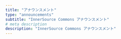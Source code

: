 ```yaml
---
title: "アナウンスメント"
type: "announcements"
subtitle: "InnerSource Commons アナウンスメント"
# meta description
description: "InnerSource Commons アナウンスメント"
---
```

